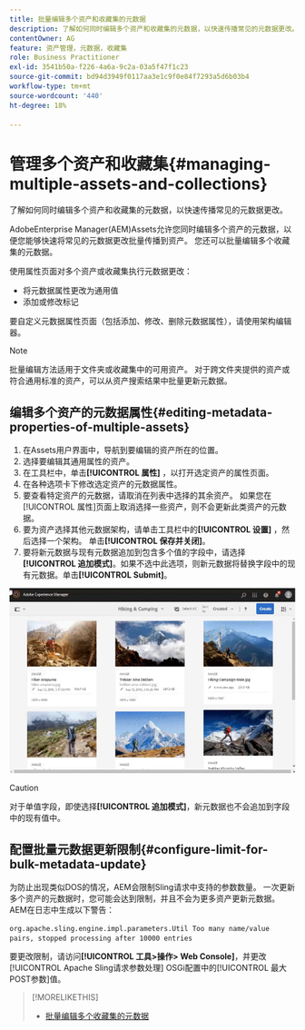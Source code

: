 ```yaml
---
title: 批量编辑多个资产和收藏集的元数据
description: 了解如何同时编辑多个资产和收藏集的元数据，以快速传播常见的元数据更改。
contentOwner: AG
feature: 资产管理，元数据，收藏集
role: Business Practitioner
exl-id: 3541b50a-f226-4a6a-9c2a-03a5f47f1c23
source-git-commit: bd94d3949f0117aa3e1c9f0e84f7293a5d6b03b4
workflow-type: tm+mt
source-wordcount: '440'
ht-degree: 18%

---
```


# 管理多个资产和收藏集{#managing-multiple-assets-and-collections}

了解如何同时编辑多个资产和收藏集的元数据，以快速传播常见的元数据更改。

AdobeEnterprise Manager(AEM)Assets允许您同时编辑多个资产的元数据，以便您能够快速将常见的元数据更改批量传播到资产。 您还可以批量编辑多个收藏集的元数据。

使用属性页面对多个资产或收藏集执行元数据更改：

* 将元数据属性更改为通用值
* 添加或修改标记

要自定义元数据属性页面（包括添加、修改、删除元数据属性），请使用架构编辑器。

>[!NOTE]
>
>批量编辑方法适用于文件夹或收藏集中的可用资产。 对于跨文件夹提供的资产或符合通用标准的资产，可以从资产搜索结果中批量更新元数据。

## 编辑多个资产的元数据属性{#editing-metadata-properties-of-multiple-assets}

1. 在Assets用户界面中，导航到要编辑的资产所在的位置。
1. 选择要编辑其通用属性的资产。
1. 在工具栏中，单击&#x200B;**[!UICONTROL 属性]** ，以打开选定资产的属性页面。
1. 在各种选项卡下修改选定资产的元数据属性。
1. 要查看特定资产的元数据，请取消在列表中选择的其余资产。 如果您在[!UICONTROL 属性]页面上取消选择一些资产，则不会更新此类资产的元数据。
1. 要为资产选择其他元数据架构，请单击工具栏中的&#x200B;**[!UICONTROL 设置]** ，然后选择一个架构。 单击&#x200B;**[!UICONTROL 保存并关闭]**。
1. 要将新元数据与现有元数据追加到包含多个值的字段中，请选择&#x200B;**[!UICONTROL 追加模式]**。如果不选中此选项，则新元数据将替换字段中的现有元数据。单击&#x200B;**[!UICONTROL Submit]**。

![元数据架构批量应用于多个资产](assets/metadata-schema-bulk-edit.gif)

>[!CAUTION]
>
>对于单值字段，即使选择&#x200B;**[!UICONTROL 追加模式]**，新元数据也不会追加到字段中的现有值中。

## 配置批量元数据更新限制{#configure-limit-for-bulk-metadata-update}

为防止出现类似DOS的情况，AEM会限制Sling请求中支持的参数数量。 一次更新多个资产的元数据时，您可能会达到限制，并且不会为更多资产更新元数据。 AEM在日志中生成以下警告：

`org.apache.sling.engine.impl.parameters.Util Too many name/value pairs, stopped processing after 10000 entries`

要更改限制，请访问&#x200B;**[!UICONTROL 工具>操作> Web Console]**，并更改[!UICONTROL Apache Sling请求参数处理] OSGi配置中的[!UICONTROL 最大POST参数]值。

>[!MORELIKETHIS]
>
>* [批量编辑多个收藏集的元数据](managing-collections-touch-ui.md#editing-collection-metadata-in-bulk)


